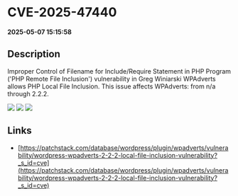 # CVE-2025-47440

**2025-05-07 15:15:58**

## Description
Improper Control of Filename for Include/Require Statement in PHP Program ('PHP Remote File Inclusion') vulnerability in Greg Winiarski WPAdverts allows PHP Local File Inclusion. This issue affects WPAdverts: from n/a through 2.2.2.

![](https://img.shields.io/static/v1?label=Score&message=7.5&color=red)
![](https://img.shields.io/static/v1?label=Severity&message=HIGH&color=red)
![](https://img.shields.io/static/v1?label=CWE&message=RFI&color=green)

## Links
- [https://patchstack.com/database/wordpress/plugin/wpadverts/vulnerability/wordpress-wpadverts-2-2-2-local-file-inclusion-vulnerability?_s_id=cve](https://patchstack.com/database/wordpress/plugin/wpadverts/vulnerability/wordpress-wpadverts-2-2-2-local-file-inclusion-vulnerability?_s_id=cve)
